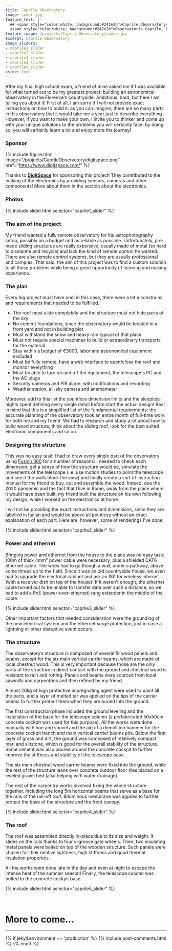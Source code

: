 ```yaml
---
title: Caprile Observatory
image: cover.jpg
feature_text: |-
  ## <span style="color:white; background:#242e2b">Caprile Observatory</span>
  <span style="color:white; background:#242e2b">Osservatorio Caprile, Florence, Italy</span>
feature_image: /projects/CaprileObservatory/cover.jpg
excerpt: Caprile Observatory
image_sliders:
- caprile1_slider
- caprile2_slider
- caprile3_slider
- caprile4_slider
- caprile5_slider
aside: true
---
```


[//]: # (TODO: add DigitSpace tracking link)

After my final high school exam, a friend of mine asked me if I was available for what turned out to be my greatest project: building an astronomical observatory in the Florence's countryside. Ambitious, hard, but here I am telling you about it! First of all, I am sorry if I will not provide exact instructions on how to build it: as you can imagine, there are so many parts in this observatory that it would take me a year just to describe everything. However, if you want to make your own, I invite you to thinker and come up with your unique solutions to the problems you will certainly face: by doing so, you will certainly learn a lot and enjoy more the journey!

### Sponsor

{% include figure.html image="/projects/CaprileObservatory/digitspace.png" href="https://www.digitspace.com/" %}

Thanks to **[DigitSpace](https://www.digitspace.com/?6a71104bb95238e7)** for sponsoring this project! They contributed to the making of the electronics by providing sensors, cameras and other components! More about them in the section about the electronics.

### Photos

{% include slider.html selector="caprile1_slider" %}

### The aim of the project

My friend wanted a fully remote observatory for his astrophotography setup, possibly on a budget and as reliable as possible.
Unfortunately, pre-made sliding structures are really expensive, usually made of metal (so hard to dismantle and recycle) and lack the kind of remote control he wanted.
There are also remote control systems, but they are usually professional and complex. That said, the aim of this project was to find a custom solution to all these problems
while being a great opportunity of learning and making experience.

### The plan

Every big project must have one: in this case, there were a lot a constrains and requirements that needed to be fulfilled.

- The roof must slide completely and the structure must not hide parts of the sky
- No cement foundations, since the observatory would be located in a front yard and not in building plot
- Must withstand the snow and heavy rain typical of that place
- Must not require special machines to build or extraordinary transports for the material
- Stay within a budget of €3000, labor and astronomical equipment excluded
- Must be fully remote, have a web interface to open/close the roof and monitor everything
- Must be able to turn on and off the equipment, the telescope's PC and the AC plugs
- Security cameras and PIR alarm, with notifications and recording
- Weather station, all-sky camera and anemometer

Moreover, add to this list the countless dimension limits and the sleepless nights spent defining every single detail before start the actual design!
Bear in mind that this is a simplified list of the fundamental requirements: the accurate planning of the observatory took an entire month of full-time work for both me and my friend.
We had to research and study a lot about how to build wood structure, think about the sliding roof, look for the best suited electronic components and so on. 

### Designing the structure

This was no easy task: I had to draw every single part of the observatory using [Fusion 360](https://www.autodesk.com/products/fusion-360/personal) for a number of reasons:
I needed to check each dimension, get a sense of how the structure would be, simulate the movements of the telescope (i.e. use motion studies to point the telescope and see if the walls block the view)
and finally create a sort of instruction manual for my friend to buy, cut and assemble the wood. Indeed, due the 2020 pandemic and the fact that I live in Rome, away from the place where it would have
been built, my friend built the structure on his own following my design, while I worked on the electronics at home.

I will not be providing the exact instructions and dimensions, since they are labelled in Italian and would be above all pointless without an exact explanation of each part.
Here are, however, some of renderings I've done:

{% include slider.html selector="caprile2_slider" %}

### Power and ethernet

Bringing power and ethernet from the house to the place was no easy task: 100m of thick 4mm² power cable were necessary, plus a shielded CAT6 ethernet cable.
The wires had to go though a wall, under a pathway, above some threes up to the field. Since it was an old countryside house, we even had to upgrade the
electrical cabinet and ask an ISP for wireless internet (with a receiver dish on top of the house)! If it weren't enough, the ethernet cable turned out to be
unable to transfer data over such a distance, so we had to add a PoE (power-over-ethernet) rang extender in the middle of the cable.

{% include slider.html selector="caprile3_slider" %}

Other important factors that needed consideration were the grounding of the new electrical system and the ethernet surge protection,
just in case a lightning or other disruptive event occurs.

### The structure

The observatory’s structure is composed of several fir wood panels and beams, except for the six main vertical carrier beams, which are made of local chestnut wood. This is very important because those are the only parts of the structure in direct contact with the ground and chestnut wood is resistant to rain and rotting. Panels and beams were sourced from local sawmills and carpentries and then refined by my friend.

Almost 20kg of high protective impregnating agent were used to paint all the parts, and a layer of melted tar was applied on the tips of the carrier beams to further protect them when they are buried into the ground.

The first construction phase included the ground leveling and the installation of the base for the telescope column (a prefabricated 50x50cm concrete cockpit was used for this purpose). All the works were done manually with hoe and shovel and the aid of a demolition hammer for the concrete cockpit trench and main vertical carrier beams pits. Below the first layer of grass and dirt, the ground was composed of relatively compact marl and siltstone, which is good for the overall stability of the structure. Some cement was also poured around the concrete cockpit to further improve the stiffness and stability of the telescope base.

The six main chestnut wood carrier beams were fixed into the ground, while the rest of the structure leans over concrete outdoor floor tiles placed on a leveled gravel bed (also helping with water drainage).

The rest of the carpentry works involved fixing the whole structure together, including the long 5m horizontal beams that serve as a base for the rails of the roll-off roof. Bituminous membrane was applied to further protect the base of the structure and the front canopy.

{% include slider.html selector="caprile4_slider" %}

### The roof

The roof was assembled directly in-place due to its size and weight. It slides on the rails thanks to four v-groove gate wheels. Then, two insulating metal panels were bolted on top of the wooden structure. Such panels were chosen for their relative lightness, high stiffness and good thermal insulation properties.  

All the works were done late in the day and even at night to escape the intense heat of the summer season! Finally, the telescope column was bolted to the concrete cockpit base.

{% include slider.html selector="caprile5_slider" %}

<br>

# More to come...

<hr>

{% if jekyll.environment == 'production' %}
  {% include post-comments.html %}
{% endif %}
